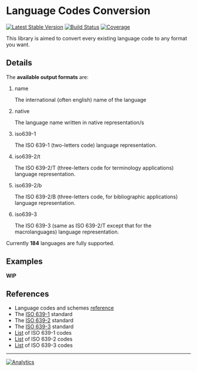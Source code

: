 Language Codes Conversion
=========================

[![Latest Stable Version](http://img.shields.io/packagist/v/leodido/langcode-conv.svg?style=flat-square)](https://packagist.org/packages/leodido/langcode-conv) [![Build Status](https://img.shields.io/travis/leodido/langcode-conv.svg?style=flat-square)](https://travis-ci.org/leodido/langcode-conv) [![Coverage](http://img.shields.io/coveralls/leodido/langcode-conv.svg?style=flat-square)](https://coveralls.io/r/leodido/langcode-conv)

This library is aimed to convert every existing language code to any format you want.

Details
-------

The **available output formats** are:

1. name

    The international (often english) name of the language

2. native

    The language name written in native representation/s

3. iso639-1

    The ISO 639-1 (two-letters code) language representation.
    
4. iso639-2/t

    The ISO 639-2/T (three-letters code for terminology applications) language representation.

5. iso639-2/b

    The ISO 639-2/B (three-letters code, for bibliographic applications) language representation.

6. iso639-3

    The ISO 639-3 (same as ISO 639-2/T except that for the macrolanguages) language representation.

Currently **184** languages are fully supported.

Examples
--------

**WIP**

References
----------

- Language codes and schemes [reference](http://en.wikipedia.org/wiki/Language_code)
- The [ISO 639-1](http://en.wikipedia.org/wiki/ISO_639-1) standard
- The [ISO 639-2](http://en.wikipedia.org/wiki/ISO_639-2) standard
- The [ISO 639-3](http://en.wikipedia.org/wiki/ISO_639-3) standard
- [List](http://en.wikipedia.org/wiki/List_of_ISO_639-1_codes) of ISO 639-1 codes
- [List](http://en.wikipedia.org/wiki/List_of_ISO_639-2_codes) of ISO 639-2 codes
- [List](http://en.wikipedia.org/wiki/List_of_ISO_639-3_codes) of ISO 639-3 codes

---

[![Analytics](https://ga-beacon.appspot.com/UA-49657176-1/langcode-conv)](https://github.com/igrigorik/ga-beacon)